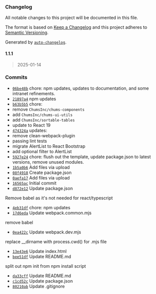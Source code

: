 ### Changelog

All notable changes to this project will be documented in this file.

The format is based on [Keep a Changelog](https://keepachangelog.com/en/1.0.0/)
and this project adheres to [Semantic Versioning](https://semver.org/spec/v2.0.0.html).

Generated by [`auto-changelog`](https://github.com/CookPete/auto-changelog).

#### 1.1.1

> 2025-01-14




### Commits

- [`06be48b`](https://github.com/ChumsInc/react-presets/commit/06be48bb8367266f122d51e7cbaf9f0e964bfe55)  chore: npm updates, updates to documentation, and some intranet refinements.
- [`21897a4`](https://github.com/ChumsInc/react-presets/commit/21897a4672f79e4977cbc1dffea680793e2a73e5)  npm updates
- [`b63b5b5`](https://github.com/ChumsInc/react-presets/commit/b63b5b5f867e9f965f31b5a8440101a44c49407c)  chore:
- remove `ChumsInc/chums-components`
- add `ChumsInc/chums-ui-utils`
- add `ChumsInc/sortable-tables`
- update to React 19
- [`474324a`](https://github.com/ChumsInc/react-presets/commit/474324af97b0c5809b6e97111e764a6aed14fba2)  updates:
- remove clean-webpack-plugin
- passing lint tests
- migrate AlertList to React Bootstrap
- add optional filter to AlertList
- [`5927e24`](https://github.com/ChumsInc/react-presets/commit/5927e244e0e18b1c7bae8bffa28b10db539f6ea7)  chore: flush out the template, update package.json to latest versions, remove unused modules.
- [`1b5a0b6`](https://github.com/ChumsInc/react-presets/commit/1b5a0b635d55402c3e202c1b5a5e83cdc8a5d23f)  Add files via upload
- [`08f4918`](https://github.com/ChumsInc/react-presets/commit/08f4918f4449eb1c64b671be19f6bc1aa1b8cb5a)  Create package.json
- [`0aefa17`](https://github.com/ChumsInc/react-presets/commit/0aefa175cb8035c0e6e2fd9b7d80a22b13e365e5)  Add files via upload
- [`16565ac`](https://github.com/ChumsInc/react-presets/commit/16565ac486170f9ffe5221054219f4d49694cf85)  Initial commit
- [`d872e12`](https://github.com/ChumsInc/react-presets/commit/d872e122e1bb4d464fe2f96f536fbae1a55ea5e5)  Update package.json

Remove babel as it's not needed for react/typescript
- [`4eb31df`](https://github.com/ChumsInc/react-presets/commit/4eb31df4e6c7859e307f0e069751633c84231477)  chore: npm updates
- [`17d6eda`](https://github.com/ChumsInc/react-presets/commit/17d6eda2a0e5fb305d3be24726f7eebf37924293)  Update webpack.common.mjs

remove babel
- [`0ea422c`](https://github.com/ChumsInc/react-presets/commit/0ea422c0ac45992faeb44edc7f1081b429ea7589)  Update webpack.dev.mjs

replace __dirname with process.cwd() for .mjs file
- [`13e43e6`](https://github.com/ChumsInc/react-presets/commit/13e43e6945d29913d04f2113ef9f222e90e2095b)  Update index.html
- [`bee51df`](https://github.com/ChumsInc/react-presets/commit/bee51df05130fe76f2d45f3fefc67d399bebfc40)  Update README.md

split out npm init from npm install script
- [`da33cff`](https://github.com/ChumsInc/react-presets/commit/da33cff5e8d0f22b105dde80198e2faa80193490)  Update README.md
- [`c1cd52c`](https://github.com/ChumsInc/react-presets/commit/c1cd52c9cafa783d32c29c911b4ff83dc9447184)  Update package.json
- [`80210ab`](https://github.com/ChumsInc/react-presets/commit/80210abf5aac36c6588955c6165e4ba75b1ab7d2)  Update .gitignore

